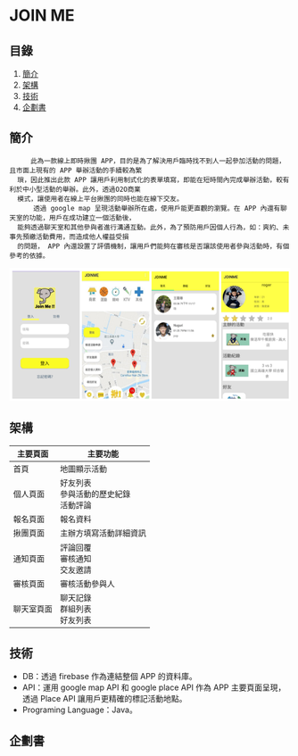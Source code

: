 # JOIN ME
## 目錄
   1. [簡介](README.md#簡介)
   2. [架構](README.md#架構)
   3. [技術](README.md#技術)
   4. [企劃書](README.md#企劃書)
## 簡介
      
      　　此為一款線上即時揪團 APP，目的是為了解決用戶臨時找不到人一起參加活動的問題，且市面上現有的 APP 舉辦活動的手續較為繁
      瑣，因此推出此款 APP 讓用戶利用制式化的表單填寫，即能在短時間內完成舉辦活動，較有利於中小型活動的舉辦。此外，透過O2O商業
      模式，讓使用者在線上平台揪團的同時也能在線下交友。
          透過 google map 呈現活動舉辦所在處，使用戶能更直觀的瀏覽。在 APP 內還有聊天室的功能，用戶在成功建立一個活動後，
      能夠透過聊天室和其他參與者進行溝通互動。此外，為了預防用戶因個人行為，如：爽約、未事先預繳活動費用，而造成他人權益受損
      的問題， APP 內還設置了評價機制，讓用戶們能夠在審核是否讓該使用者參與活動時，有個參考的依據。        
      
![image](https://github.com/ziyen0807/joinme--/blob/main/%E5%9C%96%E7%89%871.png)     
## 架構
| 主要頁面        | 主要功能           |
| ------------- |-------------|
|     首頁     |  地圖顯示活動  |
|    個人頁面   | 好友列表<br>參與活動的歷史紀錄<br>活動評論
|    報名頁面   | 報名資料
揪團頁面        | 主辦方填寫活動詳細資訊
通知頁面        | 評論回覆<br>審核通知<br>交友邀請
審核頁面        | 審核活動參與人
聊天室頁面      | 聊天記錄<br>群組列表<br>好友列表
## 技術
   * DB：透過 firebase 作為連結整個 APP 的資料庫。
   * API：運用 google map API 和 google place API 作為 APP 主要頁面呈現，透過 Place API 讓用戶更精確的標記活動地點。
   * Programing Language：Java。
## 企劃書
   
